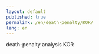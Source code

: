 ```yaml
---
layout: default
published: true
permalink: /en/death-penalty/KOR/
lang: en
---
```


death-penalty analysis KOR
